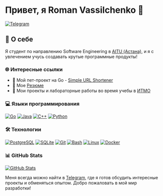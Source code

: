 # Привет, я Roman Vassilchenko 👋

[![Telegram](https://img.shields.io/badge/Telegram-@roman_vassilchenko-blue?style=flat-square&logo=telegram)](https://t.me/roman_vassilchenko)

## 🚀 О себе

Я студент по направлению Software Engineering в [AITU (Астана)](https://astanait.edu.kz/), и я с увлечением учусь создавать крутые программные продукты!

### 🌐 Интересные ссылки

- 🔗 Мой пет-проект на Go - [Simple URL Shortener](https://github.com/RomanVassilchenko/simple-url-shortener)
- 📄 Мое [Резюме](https://drive.google.com/file/d/17VJnnc9CcHNo24kuj0ldWEgxrkOv-QUP/view?usp=sharing)
- 📘 Мои проекты и лабораторные работы во время учебы в [ИТМО](https://github.com/RomanVassilchenko/ITMOProjects)

### 💻 Языки программирования

[![Go](https://img.shields.io/badge/Go-00ADD8?style=flat-square&logo=go&logoColor=white)](https://golang.org/)
[![Java](https://img.shields.io/badge/Java-007396?style=flat-square&logo=java&logoColor=white)](https://www.java.com/)
[![C++](https://img.shields.io/badge/C++-00599C?style=flat-square&logo=c%2B%2B&logoColor=white)](https://isocpp.org/)
[![Python](https://img.shields.io/badge/Python-3776AB?style=flat-square&logo=python&logoColor=white)](https://www.python.org/)

### 🛠️ Технологии

[![PostgreSQL](https://img.shields.io/badge/PostgreSQL-336791?style=flat-square&logo=postgresql&logoColor=white)](https://www.postgresql.org/)
[![SQLite](https://img.shields.io/badge/SQLite-003B57?style=flat-square&logo=sqlite&logoColor=white)](https://www.sqlite.org/)
[![Git](https://img.shields.io/badge/Git-F05032?style=flat-square&logo=git&logoColor=white)](https://git-scm.com/)
[![Bash](https://img.shields.io/badge/Bash-4EAA25?style=flat-square&logo=gnu-bash&logoColor=white)](https://www.gnu.org/software/bash/)
[![Linux](https://img.shields.io/badge/Linux-FCC624?style=flat-square&logo=linux&logoColor=black)](https://www.linux.org/)
[![Docker](https://img.shields.io/badge/Docker-2496ED?style=flat-square&logo=docker&logoColor=white)](https://www.docker.com/)

### 📊 GitHub Stats

[![GitHub Stats](https://github-readme-stats.vercel.app/api?username=RomanVassilchenko&show_icons=true&locale=en)](https://github.com/RomanVassilchenko)

Меня всегда можно найти в [Telegram](https://t.me/roman_vassilchenko), где я готов обсудить интересные проекты и обменяться опытом. Добро пожаловать в мой мир разработки!
